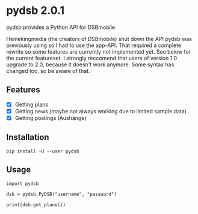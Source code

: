 # pydsb 2.0.1
pydsb provides a Python API for DSBmobile.

Heinekingmedia (the creators of DSBmobile) shut down the API pydsb was previously using so I had to use the app-API. That required a complete rewrite so some features are currently not implemented yet. See below for the current featureset.
I strongly reccomend that users of version 1.0 upgrade to 2.0, because it doesn't work anymore. Some syntax has changed too, so be aware of that.

## Features

- [x] Getting plans
- [x] Getting news (maybe not always working due to limited sample data)
- [x] Getting postings (Aushänge)

## Installation

    pip install -U --user pydsb

## Usage

    import pydsb
    
    dsb = pydsb.PyDSB("username", "password")
    
    print(dsb.get_plans())
